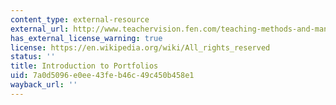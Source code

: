 ```yaml
---
content_type: external-resource
external_url: http://www.teachervision.fen.com/teaching-methods-and-management/experimental-education/4528.html?page=2&detoured=1
has_external_license_warning: true
license: https://en.wikipedia.org/wiki/All_rights_reserved
status: ''
title: Introduction to Portfolios
uid: 7a0d5096-e0ee-43fe-b46c-49c450b458e1
wayback_url: ''
---
```

